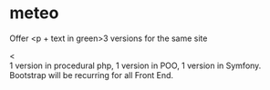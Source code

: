 # meteo
Offer <p + text in green>3 versions for the same site</p><<br>
1 version in procedural php,
1 version in POO,
1 version in Symfony.
Bootstrap will be recurring for all Front End.
